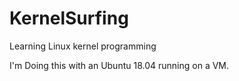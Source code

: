 # KernelSurfing
Learning Linux kernel programming

I'm Doing this with an Ubuntu 18.04 running on a VM.
